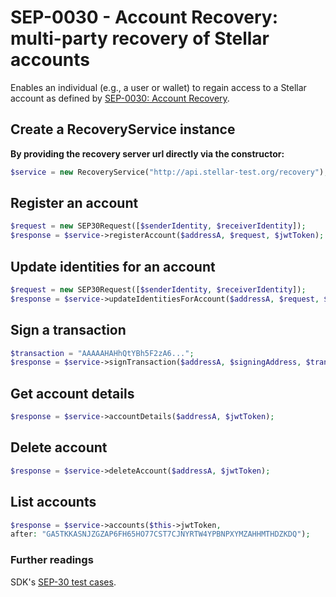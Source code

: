 
# SEP-0030 - Account Recovery: multi-party recovery of Stellar accounts

Enables an individual (e.g., a user or wallet) to regain access to a Stellar account as defined by
[SEP-0030: Account Recovery](https://github.com/stellar/stellar-protocol/blob/master/ecosystem/sep-0030.md).


## Create a RecoveryService instance

**By providing the recovery server url directly via the constructor:**

```php
$service = new RecoveryService("http://api.stellar-test.org/recovery");
```

## Register an account

```php
$request = new SEP30Request([$senderIdentity, $receiverIdentity]);
$response = $service->registerAccount($addressA, $request, $jwtToken);
```

## Update identities for an account

```php
$request = new SEP30Request([$senderIdentity, $receiverIdentity]);
$response = $service->updateIdentitiesForAccount($addressA, $request, $jwtToken);
```

## Sign a transaction

```php
$transaction = "AAAAAHAHhQtYBh5F2zA6...";
$response = $service->signTransaction($addressA, $signingAddress, $transaction, $jwtToken);
```

## Get account details

```php
$response = $service->accountDetails($addressA, $jwtToken);
```

## Delete account

```php
$response = $service->deleteAccount($addressA, $jwtToken);
```


## List accounts

```php
$response = $service->accounts($this->jwtToken, 
after: "GA5TKKASNJZGZAP6FH65HO77CST7CJNYRTW4YPBNPXYMZAHHMTHDZKDQ");
```

### Further readings

SDK's [SEP-30 test cases](https://github.com/Soneso/stellar-php-sdk/blob/main/Soneso/StellarSDKTests/SEP030Test.php).

